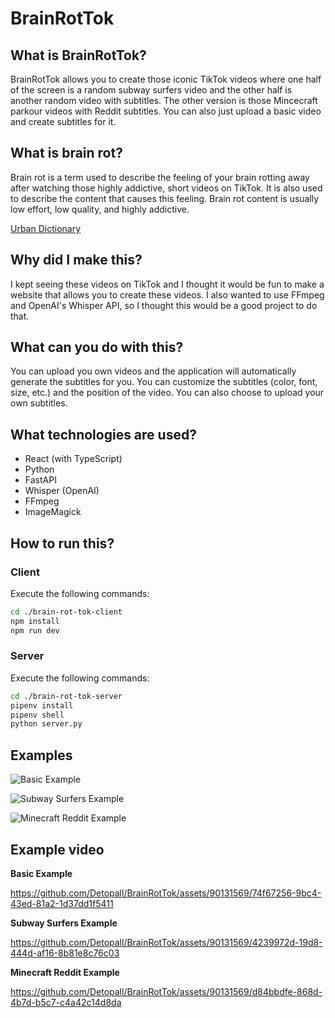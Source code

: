 # BrainRotTok

## What is BrainRotTok?

BrainRotTok allows you to create those iconic TikTok videos where one half of the screen is a random subway surfers video and the other half is another random video with subtitles. The other version is those Mincecraft parkour videos with Reddit subtitles. You can also just upload a basic video and create subtitles for it.

## What is brain rot?

Brain rot is a term used to describe the feeling of your brain rotting away after watching those highly addictive, short videos on TikTok. It is also used to describe the content that causes this feeling. Brain rot content is usually low effort, low quality, and highly addictive.

[Urban Dictionary](https://www.urbandictionary.com/define.php?term=Brainrot%20Content)

## Why did I make this?

I kept seeing these videos on TikTok and I thought it would be fun to make a website that allows you to create these videos. I also wanted to use FFmpeg and OpenAI's Whisper API, so I thought this would be a good project to do that.

## What can you do with this?

You can upload you own videos and the application will automatically generate the subtitles for you. You can customize the subtitles (color, font, size, etc.) and the position of the video. You can also choose to upload your own subtitles.

## What technologies are used?

- React (with TypeScript)
- Python
- FastAPI
- Whisper (OpenAI)
- FFmpeg
- ImageMagick

## How to run this?

### Client

Execute the following commands:

```bash
cd ./brain-rot-tok-client
npm install
npm run dev
```

### Server

Execute the following commands:

```bash
cd ./brain-rot-tok-server
pipenv install
pipenv shell
python server.py
```

## Examples

![Basic Example](./readme-assets/basic-example.png)

![Subway Surfers Example](./readme-assets/subway-surfers-example.png)

![Minecraft Reddit Example](./readme-assets/minecraft-reddit-example.png)

## Example video

**Basic Example**

https://github.com/Detopall/BrainRotTok/assets/90131569/74f67256-9bc4-43ed-81a2-1d37dd1f5411

**Subway Surfers Example**

https://github.com/Detopall/BrainRotTok/assets/90131569/4239972d-19d8-444d-af16-8b81e8c76c03

**Minecraft Reddit Example**

https://github.com/Detopall/BrainRotTok/assets/90131569/d84bbdfe-868d-4b7d-b5c7-c4a42c14d8da
